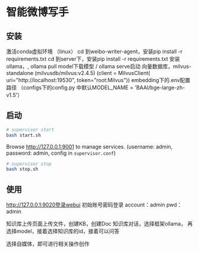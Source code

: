 # 智能微博写手

## 安装
激活conda虚拟环境 （linux）
cd 到weibo-writer-agent，安装pip install -r requirements.txt
cd 到server下，安装pip install -r requirements.txt
安装ollama，, ollama pull model下载模型 / ollama serve启动
向量数据库，milvus-standalone  (milvusdb/milvus:v2.4.5)  (client = MilvusClient( uri="http://localhost:19530",  token="root:Milvus"))
embedding下的.env配置路径 （configs下的config.py 中默认MODEL_NAME = 'BAAI/bge-large-zh-v1.5'）

## 启动
```bash
# supervisor start
bash start.sh
```
Browse http://127.0.0.1:9001 to manage services. (username: admin, password: admin, config in `supervisor.conf`)

```bash
# supervisor stop
bash stop.sh
```

## 使用
http://127.0.0.1:9020登录webui  初始账号密码登录 account：admin  pwd：admin

知识库上传页面上传文件，创建KB，创建Doc
知识库对话，选择框架ollama， 再选择model，接着选择知识库的id，接着可以问答

选择自媒体，即可进行相关操作创作


